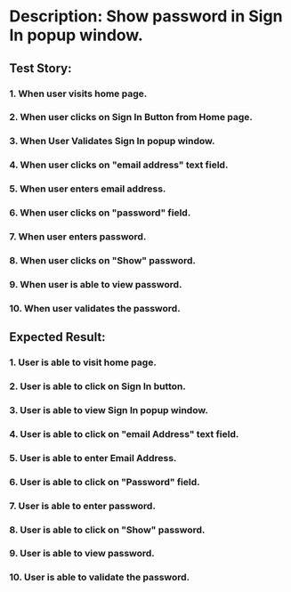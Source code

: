 # Description: Show password in Sign In popup window.

## Test Story: 
### 1. When user visits home page.
### 2. When user clicks on Sign In Button from Home page.
### 3. When User Validates Sign In popup window.
### 4. When user clicks on "email address" text field.
### 5. When user enters email address.
### 6. When user clicks on "password" field.
### 7. When user enters password.
### 8. When user clicks on "Show" password.
### 9. When user is able to view password.
### 10. When user validates the password.


## Expected Result:
### 1. User is able to visit home page.
### 2. User is able to click on Sign In button.
### 3. User is able to view Sign In popup window.
### 4. User is able to click on "email Address" text field.
### 5. User is able to enter Email Address.
### 6. User is able to click on "Password" field.
### 7. User is able to enter password.
### 8. User is able to click on "Show" password.
### 9. User is able to view password.
### 10. User is able to validate the password.

